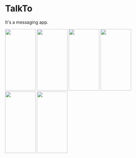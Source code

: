 # TalkTo
It's a messaging app.

<img src="https://user-images.githubusercontent.com/50717631/153749226-bf20f2e6-d309-4279-8a4e-e001caeb1a5f.png" width="100" height="200"> <img src="https://user-images.githubusercontent.com/50717631/153749229-8eab3e65-f1c9-4c51-af4b-b7bea201b5a1.png" width="100" height="200"> <img src="https://user-images.githubusercontent.com/50717631/153749266-14972782-9276-437c-90f1-8dc1811c776a.png" width="100" height="200"> <img src="https://user-images.githubusercontent.com/50717631/153749267-98480c2a-0c2b-4920-8d6a-52738525c515.png" width="100" height="200"> <img src="https://user-images.githubusercontent.com/50717631/153749274-a6c1893b-ac9a-4b84-8183-76f614b7e7ad.png" width="100" height="200"> <img src="https://user-images.githubusercontent.com/50717631/153749311-ac7004bb-5dcc-401c-b8ea-cae5969330dd.png" width="100" height="200">

